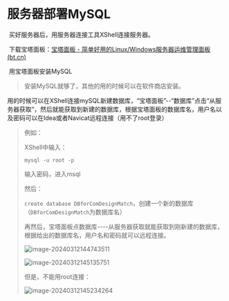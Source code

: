 # 服务器部署MySQL

​		买好服务器后，用服务器连接工具XShell连接服务器。

​		下载宝塔面板：[宝塔面板 - 简单好用的Linux/Windows服务器运维管理面板 (bt.cn)](https://www.bt.cn/new/index.html?invite_code=MV9waHp3Y2w=)

​		用宝塔面板安装MySQL

> 安装MySQL就够了，其他的用的时候可以在软件商店安装。

​		用的时候可以在XShell连接mySQL新建数据库，“宝塔面板”--“数据库”点击“从服务器获取”，然后就能获取到新建的数据库，根据宝塔面板的数据库名，用户名以及密码可以在Idea或者Navicat远程连接（用不了root登录）

> 例如：
>
> XShell中输入：
>
> `mysql -u root -p`
>
> 输入密码，进入msql
>
> 然后：
>
> `create database DBforComDesignMatch`，创建一个新的数据库（`DBforComDesignMatch`为数据库名）
>
> 再然后，宝塔面板点数据库----从服务器获取就能获取到刚新建的数据库，根据给出的数据库名，用户名和密码就可以远程连接。
>
> ![image-20240312144743511](BuildALIYUN.assets/image-20240312144743511.png)
>
> ![image-20240312145135751](BuildALIYUN.assets/image-20240312145135751.png)
>
> 但是，不能用root连接：
>
> ![image-20240312145234264](BuildALIYUN.assets/image-20240312145234264.png)